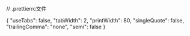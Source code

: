 // .prettierrc文件

{
  "useTabs": false,
  "tabWidth": 2,
  "printWidth": 80,
  "singleQuote": false,
  "trailingComma": "none",
  "semi": false
}
